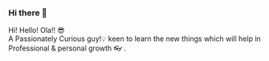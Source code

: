 ### Hi there 👋

<!--
**skanda-shastry/skanda-shastry** is a ✨ _special_ ✨ repository because its `README.md` (this file) appears on your GitHub profile.

Here are some ideas to get you started:

- 🔭 I’m currently working on ...
- 🌱 I’m currently learning ...
- 👯 I’m looking to collaborate on ...
- 🤔 I’m looking for help with ...
- 💬 Ask me about ...
- 📫 How to reach me: ...
- 😄 Pronouns: ...
- ⚡ Fun fact: ...
-->
<Work In Progress>

Hi! Hello! Ola!! 😎  <br/>
A Passionately Curious guy!💡 keen to learn the new things which will help in Professional & personal growth 👓 .  <br/> 
